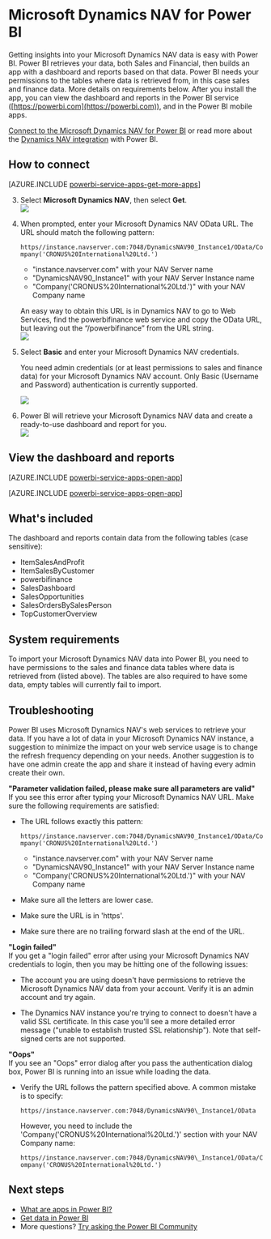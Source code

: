 <properties
   pageTitle="Microsoft Dynamics NAV for Power BI"
   description="Microsoft Dynamics NAV for Power BI"
   services="powerbi"
   documentationCenter=""
   authors="ajayan"
   manager="erikre"
   backup="maggiesMSFT"
   editor=""
   tags=""
   qualityFocus="no"
   qualityDate=""/>

<tags
   ms.service="powerbi"
   ms.devlang="NA"
   ms.topic="article"
   ms.tgt_pltfrm="NA"
   ms.workload="powerbi"
   ms.date="09/05/2017"
   ms.author="ajayan"/>

# Microsoft Dynamics NAV for Power BI

Getting insights into your Microsoft Dynamics NAV data is easy with Power BI. Power BI retrieves your data, both Sales and Financial, then builds an app with a dashboard and reports based on that data. Power BI needs your permissions to the tables where data is retrieved from, in this case sales and finance data. More details on requirements below. After you install the app, you can view the dashboard and reports in the Power BI service ([https://powerbi.com](https://powerbi.com)), and in the Power BI mobile apps. 

[Connect to the Microsoft Dynamics NAV for Power BI](https://app.powerbi.com/getdata/services/microsoft-dynamics-nav) or read more about the [Dynamics NAV integration](https://powerbi.microsoft.com/integrations/microsoft-dynamics-nav) with Power BI.

## How to connect

[AZURE.INCLUDE [powerbi-service-apps-get-more-apps](../includes/powerbi-service-apps-get-more-apps.md)]

3. Select **Microsoft Dynamics NAV**, then select **Get**.  
![](media/powerbi-content-pack-microsoft-dynamics-nav/mdnav.png)

4. When prompted, enter your Microsoft Dynamics NAV OData URL. The URL should match the following pattern:

    `https//instance.navserver.com:7048/DynamicsNAV90_Instance1/OData/Company('CRONUS%20International%20Ltd.')`

	- "instance.navserver.com" with your NAV Server name
	- "DynamicsNAV90\_Instance1" with your NAV Server Instance name
    - "Company('CRONUS%20International%20Ltd.')" with your NAV Company name

	An easy way to obtain this URL is in Dynamics NAV to go to Web Services, find the powerbifinance web service and copy the OData URL, but leaving out the “/powerbifinance” from the URL string.  
	![](media/powerbi-content-pack-microsoft-dynamics-nav/param.PNG)

5. Select **Basic** and enter your Microsoft Dynamics NAV credentials.

	You need admin credentials (or at least permissions to sales and finance data) for your Microsoft Dynamics NAV account.  Only Basic (Username and Password) authentication is currently supported.

	![](media/powerbi-content-pack-microsoft-dynamics-nav/creds.PNG)

6. Power BI will retrieve your Microsoft Dynamics NAV data and create a ready-to-use dashboard and report for you.   
![](media/powerbi-content-pack-microsoft-dynamics-nav/dashboard.png)

## View the dashboard and reports

[AZURE.INCLUDE [powerbi-service-apps-open-app](../includes/powerbi-service-apps-open-app.md)]

[AZURE.INCLUDE [powerbi-service-apps-open-app](../includes/powerbi-service-apps-what-now.md)]

## What's included

The dashboard and reports contain data from the following tables (case sensitive):  

- ItemSalesAndProfit  
- ItemSalesByCustomer  
- powerbifinance  
- SalesDashboard  
- SalesOpportunities  
- SalesOrdersBySalesPerson  
- TopCustomerOverview  

## System requirements

To import your Microsoft Dynamics NAV data into Power BI, you need to have permissions to the sales and finance data tables where data is retrieved from (listed above). The tables are also required to have some data, empty tables will currently fail to import.


## Troubleshooting  

Power BI uses Microsoft Dynamics NAV's web services to retrieve your data. If you have a lot of data in your Microsoft Dynamics NAV instance, a suggestion to minimize the impact on your web service usage is to change the refresh frequency depending on your needs. Another suggestion is to have one admin create the app and share it instead of having every admin create their own.

**"Parameter validation failed, please make sure all parameters are valid"**  
If you see this error after typing your Microsoft Dynamics NAV URL. Make sure the following requirements are satisfied:

- The URL follows exactly this pattern:

    `https//instance.navserver.com:7048/DynamicsNAV90_Instance1/OData/Company('CRONUS%20International%20Ltd.')`

    - "instance.navserver.com" with your NAV Server name
    - "DynamicsNAV90\_Instance1" with your NAV Server Instance name
    - "Company('CRONUS%20International%20Ltd.')" with your NAV Company name

- Make sure all the letters are lower case.  
- Make sure the URL is in 'https'.  
- Make sure there are no trailing forward slash at the end of the URL.

**"Login failed"**  
If you get a "login failed" error after using your Microsoft Dynamics NAV credentials to login, then you may be hitting one of the following issues:

- The account you are using doesn't have permissions to retrieve the Microsoft Dynamics NAV data from your account. Verify it is an admin account and try again.

- The Dynamics NAV instance you're trying to connect to doesn't have a valid SSL certificate. In this case you'll see a more detailed error message ("unable to establish trusted SSL relationship"). Note that self-signed certs are not supported.

**"Oops"**  
If you see an "Oops" error dialog after you pass the authentication dialog box, Power BI is running into an issue while loading the data.

- Verify the URL follows the pattern specified above. A common mistake is to specify:

    `https//instance.navserver.com:7048/DynamicsNAV90\_Instance1/OData`

    However, you need to include the 'Company('CRONUS%20International%20Ltd.')' section with your NAV Company name:

    `https//instance.navserver.com:7048/DynamicsNAV90\_Instance1/OData/Company('CRONUS%20International%20Ltd.')`

## Next steps

- [What are apps in Power BI?](powerbi-service-what-are-apps.md)
- [Get data in Power BI](powerbi-service-get-data.md)
- More questions? [Try asking the Power BI Community](http://community.powerbi.com/)
